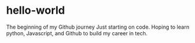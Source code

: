 # hello-world
The beginning of my Github journey
Just starting on code. Hoping to learn python, Javascript, and Github to build my career in tech.

